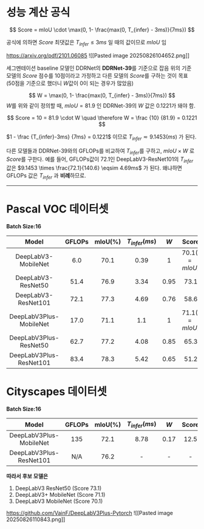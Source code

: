 
# 성능 계산 공식

$$
Score = mIoU \cdot \max(0, 1- \frac{max(0, T_{infer} - 3ms)}{7ms})
$$

공식에 의하면 $Score$ 최댓값은 $T_{infer} \le 3ms$ 일 때의 값이므로 $mIoU$ 임

https://arxiv.org/pdf/2101.06085
![[Pasted image 20250826104652.png]]

세그멘테이션 baseline 모델인 DDRNet의 **DDRNet-39**를 기준으로 잡음
위의 기준 모델의 $Score$ 점수를 10점이라고 가정하고 다른 모델의 $Score$를 구하는 것이 목표
(50점을 기준으로 했더니 $W$값이 0이 되는 경우가 많았음)

$$
W = \max(0, 1- \frac{max(0, T_{infer} - 3ms)}{7ms})
$$
$W$를 위와 같이 정의할 때, $mIoU = 81.9$ 인 DDRNet-39의  $W$ 값은 0.1221가 돼야 함.

$$
Score = 10 = 81.9 \cdot W \quad \therefore W = \frac {10} {81.9} = 0.1221
$$

$1 - \frac {T_{infer}-3ms} {7ms} = 0.1221$ 이므로 $T_{infer} \eqsim 9.1453(ms)$ 가 된다.

다른 모델들과 DDRNet-39와의 GFLOPs를 비교하여 $T_{infer}$를 구하고, $mIoU \times W$ 로  $Score$를 구한다.
예를 들어, GFLOPs값이 72.1인 DeepLabV3-ResNet101의 $T_{infer}$ 값은 $9.1453 \times \frac{72.1}{140.6} \eqsim 4.69ms$ 가 된다.
왜냐하면 GFLOPs 값은 $T_{infer}$ 과 **비례**하므로.

---

# Pascal VOC 데이터셋
**Batch Size:16**

|        **Model**        | **GFLOPs** | **mIoU(%)** | $T_{infer}(ms)$ | $W$  |   **Score**   |
| :---------------------: | :--------: | :---------: | :-------------: | :--: | :-----------: |
|   DeepLabV3-MobileNet   |    6.0     |    70.1     |      0.39       |  1   | 70.1($=mIoU$) |
|   DeepLabV3-ResNet50    |    51.4    |    76.9     |      3.34       | 0.95 |     73.1      |
|   DeepLabV3-ResNet101   |    72.1    |    77.3     |      4.69       | 0.76 |     58.6      |
| DeepLabV3Plus-MobileNet |    17.0    |    71.1     |       1.1       |  1   | 71.1($=mIoU$) |
| DeepLabV3Plus-ResNet50  |    62.7    |    77.2     |      4.08       | 0.85 |     65.3      |
| DeepLabV3Plus-ResNet101 |    83.4    |    78.3     |      5.42       | 0.65 |     51.2      |

# Cityscapes 데이터셋
**Batch Size:16**

|        **Model**        | **GFLOPs** | **mIoU(%)** | $T_{infer}(ms)$ | $W$  | **Score** |
| :---------------------: | :--------: | :---------: | :-------------: | :--: | :-------: |
| DeepLabV3Plus-MobileNet |    135     |    72.1     |      8.78       | 0.17 |   12.5    |
| DeepLabV3Plus-ResNet101 |    N/A     |    76.2     |        -        |  -   |     -     |

**따라서 후보 모델은**
1. DeepLabV3 ResNet50 (Score 73.1)
2. DeepLabV3+ MobileNet (Score 71.1)
3.  DeepLabV3 MobileNet (Score 70.1)

https://github.com/VainF/DeepLabV3Plus-Pytorch
![[Pasted image 20250826110843.png]]
